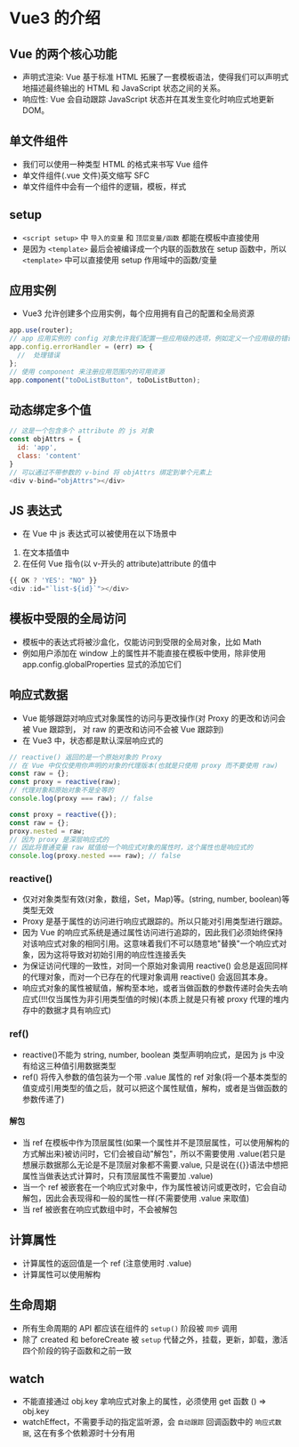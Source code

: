 # Vue3 的介绍

## Vue 的两个核心功能

- 声明式渲染: Vue 基于标准 HTML 拓展了一套模板语法，使得我们可以声明式地描述最终输出的 HTML 和 JavaScript 状态之间的关系。
- 响应性: Vue 会自动跟踪 JavaScript 状态并在其发生变化时响应式地更新 DOM。

## 单文件组件

- 我们可以使用一种类型 HTML 的格式来书写 Vue 组件
- 单文件组件(.vue 文件)英文缩写 SFC
- 单文件组件中会有一个组件的逻辑，模板，样式

## setup

- `<script setup>` 中 `导入的变量` 和 `顶层变量/函数` 都能在模板中直接使用
- 是因为 `<template>` 最后会被编译成一个内联的函数放在 setup 函数中，所以 `<template>` 中可以直接使用 setup 作用域中的函数/变量

## 应用实例

- Vue3 允许创建多个应用实例，每个应用拥有自己的配置和全局资源

```js
app.use(router);
// app 应用实例的 config 对象允许我们配置一些应用级的选项，例如定义一个应用级的错误处理器，它将捕获所有由子组件上抛出而未被处理的错误
app.config.errorHandler = (err) => {
  //  处理错误
};
// 使用 component 来注册应用范围内的可用资源
app.component("toDoListButton", toDoListButton);
```

## 动态绑定多个值

```js
// 这是一个包含多个 attribute 的 js 对象
const objAttrs = {
  id: 'app',
  class: 'content'
}
// 可以通过不带参数的 v-bind 将 objAttrs 绑定到单个元素上
<div v-bind="objAttrs"></div>
```

## JS 表达式

- 在 Vue 中 js 表达式可以被使用在以下场景中

1. 在文本插值中
2. 在任何 Vue 指令(以 v-开头的 attribute)attribute 的值中

```js
{{ OK ? 'YES': "NO" }}
<div :id="`list-${id}`"></div>
```

## 模板中受限的全局访问

- 模板中的表达式将被沙盒化，仅能访问到受限的全局对象，比如 Math
- 例如用户添加在 window 上的属性并不能直接在模板中使用，除非使用 app.config.globalProperties 显式的添加它们

## 响应式数据

- Vue 能够跟踪对响应式对象属性的访问与更改操作(对 Proxy 的更改和访问会被 Vue 跟踪到， 对 raw 的更改和访问不会被 Vue 跟踪到)
- 在 Vue3 中，状态都是默认深层响应式的

```js
// reactive() 返回的是一个原始对象的 Proxy
// 在 Vue 中仅仅使用你声明的对象的代理版本(也就是只使用 proxy 而不要使用 raw)
const raw = {};
const proxy = reactive(raw);
// 代理对象和原始对象不是全等的
console.log(proxy === raw); // false
```

```js
const proxy = reactive({});
const raw = {};
proxy.nested = raw;
// 因为 proxy 是深层响应式的
// 因此将普通变量 raw 赋值给一个响应式对象的属性时，这个属性也是响应式的
console.log(proxy.nested === raw); // false
```

### reactive()

- 仅对对象类型有效(对象，数组，Set，Map)等。(string, number, boolean)等类型无效
- Proxy 是基于属性的访问进行响应式跟踪的。所以只能对引用类型进行跟踪。
- 因为 Vue 的响应式系统是通过属性访问进行追踪的，因此我们必须始终保持对该响应式对象的相同引用。这意味着我们不可以随意地"替换"一个响应式对象，因为这将导致对初始引用的响应性连接丢失
- 为保证访问代理的一致性，对同一个原始对象调用 reactive() 会总是返回同样的代理对象，而对一个已存在的代理对象调用 reactive() 会返回其本身。
- 响应式对象的属性被赋值，解构至本地，或者当做函数的参数传递时会失去响应式(!!!仅当属性为非引用类型值的时候)(本质上就是只有被 proxy 代理的堆内存中的数据才具有响应式)

### ref()

- reactive()不能为 string, number, boolean 类型声明响应式，是因为 js 中没有给这三种值引用数据类型
- ref() 将传入参数的值包装为一个带 .value 属性的 ref 对象(将一个基本类型的值变成引用类型的值之后，就可以把这个属性赋值，解构，或者是当做函数的参数传递了)

#### 解包

- 当 ref 在模板中作为顶层属性(如果一个属性并不是顶层属性，可以使用解构的方式解出来)被访问时，它们会被自动"解包"，所以不需要使用 .value(若只是想展示数据那么无论是不是顶层对象都不需要.value, 只是说在{{}}语法中想把属性当做表达式计算时，只有顶层属性不需要加 .value)
- 当一个 ref 被嵌套在一个响应式对象中，作为属性被访问或更改时，它会自动解包，因此会表现得和一般的属性一样(不需要使用 .value 来取值)
- 当 ref 被嵌套在响应式数组中时，不会被解包

## 计算属性

- 计算属性的返回值是一个 ref (注意使用时 .value)
- 计算属性可以使用解构

## 生命周期

- 所有生命周期的 API 都应该在组件的 `setup()` 阶段被 `同步` 调用
- 除了 created 和 beforeCreate 被 `setup` 代替之外，挂载，更新，卸载，激活四个阶段的钩子函数和之前一致

## watch

- 不能直接通过 obj.key 拿响应式对象上的属性，必须使用 get 函数 () => obj.key
- watchEffect，不需要手动的指定监听源，会 `自动跟踪` 回调函数中的 `响应式数据`, 这在有多个依赖源时十分有用
